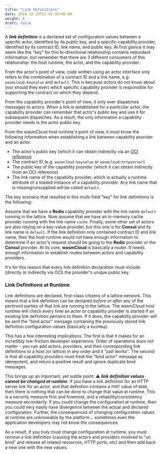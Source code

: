 ```yaml
---
title: "Link Definitions"
date: 2018-12-29T11:02:05+06:00
weight: 8
draft: false
---
```


A **_link definition_** is a declared set of configuration values between a specific actor, identified by its public key, and a specific capability provider, identified by its contract ID, link name, and public key. At first glance it may seem like the "key" for this bi-directional relationship contains redundant information, but remember that there are 3 different consumers of this relationship: the host runtime, the actor, and the capability provider.

From the actor's point of view, code written using an actor interface _only_ refers to the combination of a contract ID and a link name, e.g. `wasmcloud:keyvalue` and `default`. This is because actors do not know about (nor should they ever) _which_ specific capability provider is responsible for supporting the contract on which they depend.

From the capability provider's point of view, it only ever dispatches messages to actors. When a link is established for a particular actor, the capability provider can remember that actor's public key and use it for subsequent dispatches. As a result, the only information a capability provider needs is the actor public key.

From the wasmCloud host runtime's point of view, it _must_ know the following information when establishing a link between capability provider and an actor:

* The actor's public key (which it can obtain indirectly via an [OCI reference](/platform-builder/oci)
* The contract ID (e.g. `wasmcloud:keyvalue` or `wasmcloud:httpserver`)
* The public key of the capability provider (which it can obtain indirectly from an OCI reference)
* The link name of the capability provider, which is actually a runtime attribute of a loaded instance of a capability provider. Any link name that is missing/unsupplied will be called `default`.

The key scenario that resulted in this multi-field "key" for link definitions is the following:

Assume that we have a **Redis** capability provider with the link name `default` running in the lattice. Now assume that we have an in-memory cache provider running with the link name `cache`. Finally, some other set of actors are also relying on a key-value provider, but this one is for **Consul** and its link name is `default`. If the link definition only contained contract ID and link name, then the host runtime would not have enough information to determine if an actor's request should be going to the **Redis** provider or the **Consul** provider. At its core, **wasmCloud** is basically a router. It needs enough information to establish routes between actors and capability providers.

It's for this reason that every link definition declaration must include (directly or indirectly via OCI) the provider's unique public key.

### Link Definitions at Runtime

Link definitions are declared, first-class citizens of a lattice network. This means that a link definition can be declared _before or after_ any of the pertinent parties of that link are running in the lattice. The wasmCloud host runtime will check every time an actor _or_ capability provider is started if an existing link definition pertains to them. If it does, the capability provider will be sent the "bind actor" message containing the previously stored link definition configuration values (basically a `HashMap`).

This has a few interesting implications. The first is that it makes for an incredibly low-friction developer experience. Order of operations does not matter - you can add actors, providers, and their corresponding link definitions to a host (or lattice) in any order and it "just works". The second is that all capability providers must treat the "bind actor" message as idempotent, and return a positive result and ignore duplicate bind messages.

This brings up an important, yet subtle point: ⚠️ **_link definition values cannot be changed at runtime_**. If you have a link definition for an HTTP server link for an actor, and that definition contains a `PORT` value of `8080`, then there is nothing that can be done to change that value at runtime. This is a security measure first and foremost, and a reliability/consistency measure secondarily. If you could change the configuration at runtime, then you could very easily have divergence between the actual and declared configuration. Further, the consequences of changing configuration values at runtime are unknowable by the platform... sometimes even the application developers may not know the consequences.

As a result, if you truly must change configuration at runtime, you must _remove_ a link definition (causing the actors and providers involved to "un bind" and release all related resources, HTTP ports, etc) and then add back a new one with the new values.
